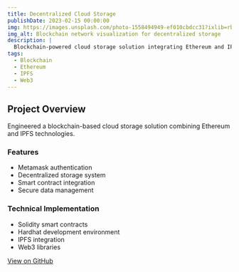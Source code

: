 ```yaml
---
title: Decentralized Cloud Storage
publishDate: 2023-02-15 00:00:00
img: https://images.unsplash.com/photo-1558494949-ef010cbdcc31?ixlib=rb-4.0.3&ixid=M3wxMjA3fDB8MHxwaG90by1wYWdlfHx8fGVufDB8fHx8fA%3D%3D&auto=format&fit=crop&w=1200&q=80
img_alt: Blockchain network visualization for decentralized storage
description: |
  Blockchain-powered cloud storage solution integrating Ethereum and IPFS for secure, decentralized data management.
tags:
  - Blockchain
  - Ethereum
  - IPFS
  - Web3
---
```


## Project Overview

Engineered a blockchain-based cloud storage solution combining Ethereum and IPFS technologies.

### Features

- Metamask authentication
- Decentralized storage system
- Smart contract integration
- Secure data management

### Technical Implementation

- Solidity smart contracts
- Hardhat development environment
- IPFS integration
- Web3 libraries

[View on GitHub](https://github.com/5h4d0wn1k/Decentralized-cloud-storage)